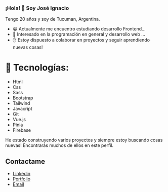 ### ¡Hola! :wave: Soy José Ignacio
Tengo 20 años y soy de Tucuman, Argentina.

- :grin: Actualmente me encuentro estudiando desarrollo Frontend...
- 💬 Interesado en la programación en general y desarrollo web ...
- :raised_hand: Estoy dispuesto a colaborar en proyectos y seguir aprendiendo nuevas cosas!

# :blue_book: Tecnologías:
* Html
* Css
* Sass
* Bootstrap
* Tailwind
* Javacript
* Git
* Vue.js
* Pinia
* Firebase

He estado construyendo varios proyectos y siempre estoy buscando cosas nuevas! Encontrarás muchos de ellos en este perfil.

## Contactame
* [Linkedin](https://www.linkedin.com/in/jose-ignacio-robledo-puly-008661239/)
* [Portfolio](https://portfolio-puly-v2.netlify.app)
* [Email](pulygarcia09@gmail.com)
